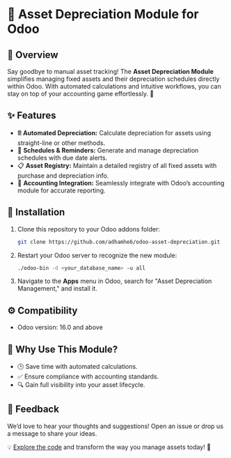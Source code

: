 # 🏢 Asset Depreciation Module for Odoo

## 📖 Overview
Say goodbye to manual asset tracking! The **Asset Depreciation Module** simplifies managing fixed assets and their depreciation schedules directly within Odoo. With automated calculations and intuitive workflows, you can stay on top of your accounting game effortlessly. 🎉

## ✨ Features
- 🖩 **Automated Depreciation:** Calculate depreciation for assets using straight-line or other methods.
- 📅 **Schedules & Reminders:** Generate and manage depreciation schedules with due date alerts.
- 📋 **Asset Registry:** Maintain a detailed registry of all fixed assets with purchase and depreciation info.
- 🧾 **Accounting Integration:** Seamlessly integrate with Odoo’s accounting module for accurate reporting.

## 🚀 Installation
1. Clone this repository to your Odoo addons folder:

   ```bash
   git clone https://github.com/adhamhe6/odoo-asset-depreciation.git
   ```
2. Restart your Odoo server to recognize the new module:

   ```bash
   ./odoo-bin -d <your_database_name> -u all
   ```
3. Navigate to the **Apps** menu in Odoo, search for "Asset Depreciation Management," and install it.

## ⚙️ Compatibility
- Odoo version: 16.0 and above

## 🌟 Why Use This Module?
- 🕒 Save time with automated calculations.
- ✅ Ensure compliance with accounting standards.
- 🔍 Gain full visibility into your asset lifecycle.

## 📢 Feedback
We’d love to hear your thoughts and suggestions! Open an issue or drop us a message to share your ideas.

💡 [Explore the code](https://github.com/adhamhe6/my-asset-depreciation-odoo-module) and transform the way you manage assets today! 🚀